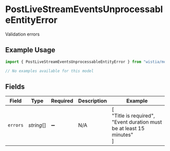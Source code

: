 # PostLiveStreamEventsUnprocessableEntityError

Validation errors

## Example Usage

```typescript
import { PostLiveStreamEventsUnprocessableEntityError } from "wistia/models/errors";

// No examples available for this model
```

## Fields

| Field                                                                 | Type                                                                  | Required                                                              | Description                                                           | Example                                                               |
| --------------------------------------------------------------------- | --------------------------------------------------------------------- | --------------------------------------------------------------------- | --------------------------------------------------------------------- | --------------------------------------------------------------------- |
| `errors`                                                              | *string*[]                                                            | :heavy_minus_sign:                                                    | N/A                                                                   | [<br/>"Title is required",<br/>"Event duration must be at least 15 minutes"<br/>] |